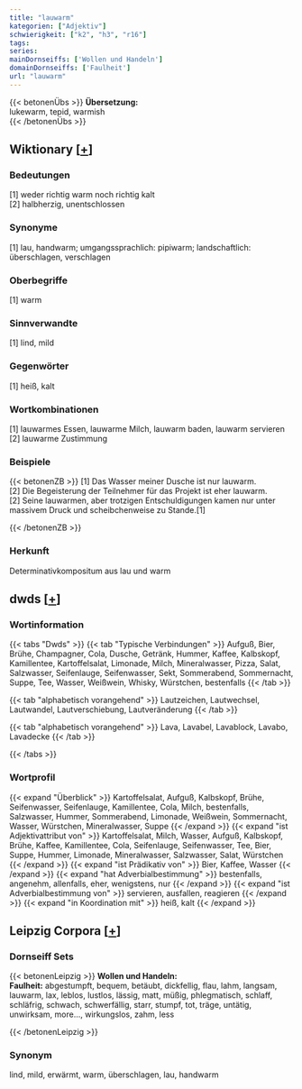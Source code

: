 ```yaml
---
title: "lauwarm"
kategorien: ["Adjektiv"]
schwierigkeit: ["k2", "h3", "r16"]
tags:
series:
mainDornseiffs: ['Wollen und Handeln']
domainDornseiffs: ['Faulheit']
url: "lauwarm"
---
```


{{< betonenÜbs >}}
**Übersetzung:**  
lukewarm, tepid, warmish  
{{< /betonenÜbs >}}

## Wiktionary [[+](https://de.wiktionary.org/wiki/lauwarm)]

### Bedeutungen
[1] weder richtig warm noch richtig kalt  
[2] halbherzig, unentschlossen  

### Synonyme
[1] lau, handwarm; umgangssprachlich: pipiwarm; landschaftlich: überschlagen, verschlagen  

### Oberbegriffe
[1] warm  

### Sinnverwandte
[1] lind, mild  

### Gegenwörter
[1] heiß, kalt  

### Wortkombinationen
[1] lauwarmes Essen, lauwarme Milch, lauwarm baden, lauwarm servieren  
[2] lauwarme Zustimmung  

### Beispiele
{{< betonenZB >}}
[1] Das Wasser meiner Dusche ist nur lauwarm.  
[2] Die Begeisterung der Teilnehmer für das Projekt ist eher lauwarm.  
[2] Seine lauwarmen, aber trotzigen Entschuldigungen kamen nur unter massivem Druck und scheibchenweise zu Stande.[1]  

{{< /betonenZB >}}
### Herkunft
Determinativkompositum aus lau und warm  



## dwds [[+](https://www.dwds.de/wb/lauwarm)]

### Wortinformation
{{< tabs "Dwds" >}}
{{< tab "Typische Verbindungen" >}}
Aufguß, Bier, Brühe, Champagner, Cola, Dusche, Getränk, Hummer, Kaffee, Kalbskopf, Kamillentee, Kartoffelsalat, Limonade, Milch, Mineralwasser, Pizza, Salat, Salzwasser, Seifenlauge, Seifenwasser, Sekt, Sommerabend, Sommernacht, Suppe, Tee, Wasser, Weißwein, Whisky, Würstchen, bestenfalls
{{< /tab >}}

{{< tab "alphabetisch vorangehend" >}}
Lautzeichen, Lautwechsel, Lautwandel, Lautverschiebung, Lautveränderung
{{< /tab >}}

{{< tab "alphabetisch vorangehend" >}}
Lava, Lavabel, Lavablock, Lavabo, Lavadecke
{{< /tab >}}

{{< /tabs >}}

### Wortprofil
{{< expand "Überblick" >}} Kartoffelsalat, Aufguß, Kalbskopf, Brühe, Seifenwasser, Seifenlauge, Kamillentee, Cola, Milch, bestenfalls, Salzwasser, Hummer, Sommerabend, Limonade, Weißwein, Sommernacht, Wasser, Würstchen, Mineralwasser, Suppe {{< /expand >}}
{{< expand "ist Adjektivattribut von" >}} Kartoffelsalat, Milch, Wasser, Aufguß, Kalbskopf, Brühe, Kaffee, Kamillentee, Cola, Seifenlauge, Seifenwasser, Tee, Bier, Suppe, Hummer, Limonade, Mineralwasser, Salzwasser, Salat, Würstchen {{< /expand >}}
{{< expand "ist Prädikativ von" >}} Bier, Kaffee, Wasser {{< /expand >}}
{{< expand "hat Adverbialbestimmung" >}} bestenfalls, angenehm, allenfalls, eher, wenigstens, nur {{< /expand >}}
{{< expand "ist Adverbialbestimmung von" >}} servieren, ausfallen, reagieren {{< /expand >}}
{{< expand "in Koordination mit" >}} heiß, kalt {{< /expand >}}

## Leipzig Corpora [[+](https://corpora.uni-leipzig.de/en/res?word=lauwarm&corpusId=deu_newscrawl-public_2018)]

### Dornseiff Sets
{{< betonenLeipzig >}}
**Wollen und Handeln:**  
**Faulheit:** abgestumpft, bequem, betäubt, dickfellig, flau, lahm, langsam, lauwarm, lax, leblos, lustlos, lässig, matt, müßig, phlegmatisch, schlaff, schläfrig, schwach, schwerfällig, starr, stumpf, tot, träge, untätig, unwirksam, more..., wirkungslos, zahm, less  

{{< /betonenLeipzig >}}

### Synonym
lind, mild, erwärmt, warm, überschlagen, lau, handwarm

